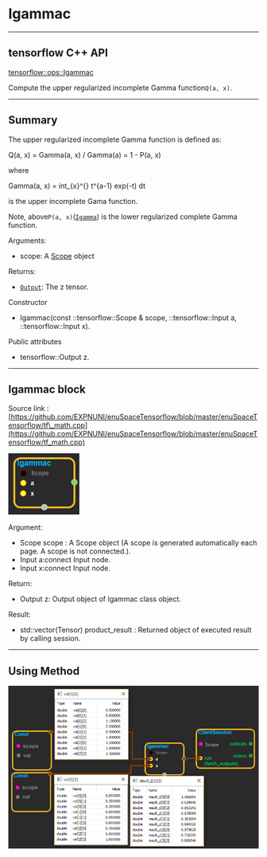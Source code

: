 # Igammac

---

## tensorflow C++ API

[tensorflow::ops::Igammac](https://www.tensorflow.org/api_docs/cc/class/tensorflow/ops/igammac)

Compute the upper regularized incomplete Gamma function`Q(a, x)`.

---

## Summary

The upper regularized incomplete Gamma function is defined as:

Q\(a, x\) = Gamma\(a, x\) / Gamma\(a\) = 1 - P\(a, x\)

where

Gamma\(a, x\) = int\_{x}^{} t^{a-1} exp\(-t\) dt

is the upper incomplete Gama function.

Note, above`P(a, x)`\([`Igamma`](https://www.tensorflow.org/api_docs/cc/class/tensorflow/ops/igamma.html#classtensorflow_1_1ops_1_1_igamma)\) is the lower regularized complete Gamma function.

Arguments:

* scope: A [Scope](https://www.tensorflow.org/api_docs/cc/class/tensorflow/scope.html#classtensorflow_1_1_scope) object

Returns:

* [`Output`](https://www.tensorflow.org/api_docs/cc/class/tensorflow/output.html#classtensorflow_1_1_output): The z tensor.

Constructor

* Igammac\(const ::tensorflow::Scope & scope, ::tensorflow::Input a, ::tensorflow::Input x\).

Public attributes

* tensorflow::Output z.

---

## Igammac block

Source link : [https://github.com/EXPNUNI/enuSpaceTensorflow/blob/master/enuSpaceTensorflow/tf\_math.cpp](https://github.com/EXPNUNI/enuSpaceTensorflow/blob/master/enuSpaceTensorflow/tf_math.cpp)

![](/assets/math_Igammac_Symbol.png)

Argument:

* Scope scope : A Scope object \(A scope is generated automatically each page. A scope is not connected.\).
* Input a:connect  Input node.
* Input x:connect  Input node.

Return:

* Output z: Output object of Igammac class object.

Result:

* std::vector\(Tensor\) product\_result : Returned object of executed result by calling session.

---

## Using Method

![](/assets/math_Igammac_Method.png)

